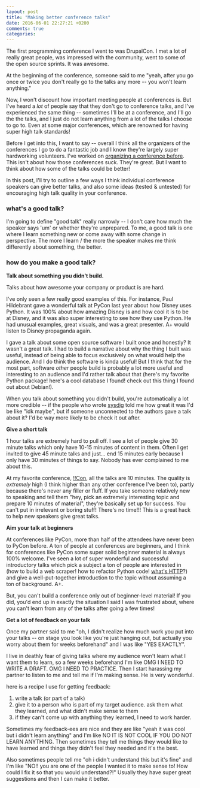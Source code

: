 ```yaml
---
layout: post
title: "Making better conference talks"
date: 2016-06-01 22:27:21 +0200
comments: true
categories: 
---
```


The first programming conference I went to was DrupalCon. I met a lot of really great people, was impressed with the community, went to some of the open source sprints. It was awesome.

At the beginning of the conference, someone said to me "yeah, after you go once or twice you don't really go to the talks any more -- you won't learn anything."

Now, I won't discount how important meeting people at conferences is. But I've heard a *lot* of people say that they don't go to conference talks, and I've experienced the same thing -- sometimes I'll be at a conference, and I'll go the the talks, and I just do not learn anything from a lot of the talks I choose to go to. Even at some major conferences, which are renowned for having super high talk standards!

Before I get into this, I want to say -- overall I think all the organizers of the conferences I go to do a fantastic job and I know they're largely super hardworking volunteers. I've worked on [organizing a conference before](http://bangbangcon.com). This isn't about how those conferences suck. They're great. But I want to think about how some of the talks could be better! 

In this post, I'll try to outline a few ways I think individual conference speakers can give better talks, and also some ideas (tested & untested) for encouraging high talk quality in your conference.

### what's a good talk?

I'm going to define "good talk" really narrowly -- I don't care how much the speaker says 'um' or whether they're unprepared. To me, a good talk is one where I learn something new or come away with some change in perspective. The more I learn / the more the speaker makes me think differently about something, the better.

### how do you make a good talk?

**Talk about something you didn't build.**

Talks about how awesome your company or product is are hard.

I've only seen a few really good examples of this. For instance, Paul Hildebrant gave a wonderful talk at PyCon last year about how Disney uses Python. It was 100% about how amazing Disney is and how cool it is to be at Disney, and it was also super interesting to see how they use Python. He had unusual examples, great visuals, and was a great presenter. A+ would listen to Disney propaganda again. 

I gave a talk about some open source software I built once and honestly? It wasn't a great talk. I had to build a narrative about why the thing I built was useful, instead of being able to focus exclusively on what would help the audience. And I do think the software is kinda useful! But I think that for the most part, software *other* people build is probably a lot more useful and interesting to an audience and I'd rather talk about that (here's my favorite Python package! here's a cool database I found! check out this thing I found out about Debian!).

When you talk about something you didn't build, you're automatically a lot more credible -- if the people who wrote [sysdig](https://sysdig.org) told me how great it was I'd be like "idk maybe", but if someone unconnected to the authors gave a talk about it? I'd be way more likely to be check it out after.

**Give a short talk**

1 hour talks are extremely hard to pull off. I see a lot of people give 30 minute talks which only have 10-15 minutes of content in them. Often I get invited to give 45 minute talks and just... end 15 minutes early because I only have 30 minutes of things to say. Nobody has ever complained to me about this.

At my favorite conference, [!!Con](http://bangbangcon.com), all the talks are 10 minutes. The quality is *extremely* high (I think higher than any other conference I've been to), partly because there's never any filler or fluff. If you take someone relatively new to speaking and tell them "hey, pick an extremely interesting topic and prepare 10 minutes of material", they're basically set up for success. You can't put in irrelevant or boring stuff! There's no time!!! This is a great hack to help new speakers give great talks.

**Aim your talk at beginners**

At conferences like PyCon, more than half of the attendees have never been to PyCon before. A ton of people at conferences are beginners, and I think for conferences like PyCon some super solid beginner material is always 100% welcome. I've seen a lot of super wonderful and successful introductory talks which pick a subject a ton of people are interested in (how to build a web scraper! how to refactor Python code! [what's HTTP](http://confreaks.tv/videos/osbridge2015-http-can-do-that)?) and give a well-put-together introduction to the topic without assuming a ton of background. A+.

But, you can't build a conference only out of beginner-level material! If you did, you'd end up in exactly the situation I said I was frustrated about, where you can't learn from any of the talks after going a few times!

**Get a lot of feedback on your talk**

Once my partner said to me "oh, I didn't realize how much work you put into your talks -- on stage you look like you're just hanging out, but actually you worry about them for weeks beforehand" and I was like "YES EXACTLY".

I live in deathly fear of giving talks where my audience won't learn what I want them to learn, so a few weeks beforehand I'm like OMG I NEED TO WRITE A DRAFT. OMG I NEED TO PRACTICE. Then I start harassing my partner to listen to me and tell me if I'm making sense. He is very wonderful.

here is a recipe I use for getting feedback:

1. write a talk (or part of a talk)
1. give it to a person who is part of my target audience. ask them what they learned, and what didn't make sense to them
1. if they can't come up with anything they learned, I need to work harder.

Sometimes my feedback-ees are nice and they are like "yeah it was cool but i didn't learn anything" and I'm like NO IT IS NOT COOL IF YOU DO NOT LEARN ANYTHING. Then sometimes they tell me things they would like to have learned and things they didn't feel they needed and it's the best.

Also sometimes people tell me "oh i didn't understand this but it's fine" and I'm like "NO!! you are one of the people I wanted it to make sense to! How could I fix it so that you would understand?!" Usually they have super great suggestions and then I can make it better.

